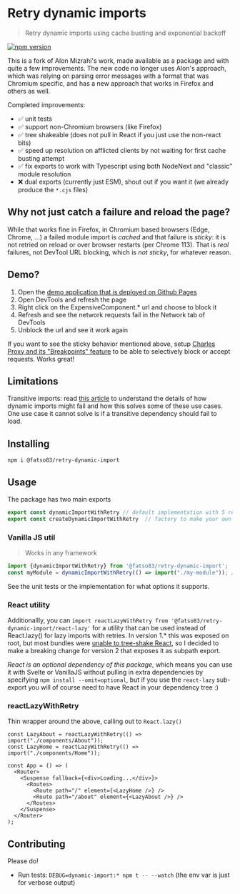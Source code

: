 # Retry dynamic imports

> Retry dynamic imports using cache busting and exponential backoff
 
<a href="https://www.npmjs.com/package/@fatso83/retry-dynamic-import/"><img src="https://img.shields.io/npm/v/@fatso83/retry-dynamic-import.svg?style=flat" alt="npm version"></a>

This is a fork of Alon Mizrahi's work, made available as a package and with quite a few improvements. The new code no longer uses Alon's approach, which was relying on parsing
error messages with a format that was Chromium specific, and has a new approach that works in Firefox and others as well.

Completed improvements:

- ✅ unit tests
- ✅ support non-Chromium browsers (like Firefox)
- ✅ tree shakeable (does not pull in React if you just use the non-react bits)
- ✅ speed up resolution on afflicted clients by not waiting for first cache busting attempt
- ✅ fix exports to work with Typescript using both NodeNext and "classic" module resolution
- ❌ dual exports (currently just ESM), shout out if you want it (we already produce the `*.cjs` files)

## Why not just catch a failure and reload the page?

While that works fine in Firefox, in Chromium based browsers (Edge, Chrome, ...) a failed module import is _cached_ and that failure is _sticky_: it is not retried on reload or over browser restarts (per Chrome 113). That is _real_ failures, not DevTool URL blocking, which is _not sticky_, for whatever reason.

## Demo?

1. Open the [demo application that is deployed on Github Pages](https://fatso83.github.io/retry-dynamic-import/demo)
2. Open DevTools and refresh the page
3. Right click on the ExpensiveComponent.\* url and choose to block it
4. Refresh and see the network requests fail in the Network tab of DevTools
5. Unblock the url and see it work again

If you want to see the sticky behavior mentioned above, setup [Charles Proxy and its "Breakpoints" feature](https://www.charlesproxy.com/documentation/proxying/breakpoints/) to be able to selectively block or accept requests. Works great!

## Limitations

Transitive imports: read [this article](https://medium.com/@alonmiz1234/retry-dynamic-imports-with-react-lazy-c7755a7d557a) to understand the details
of how dynamic imports might fail and how this solves some of these use cases. One use case it cannot solve is if a transitive
dependency should fail to load.

## Installing

```
npm i @fatso83/retry-dynamic-import
```

## Usage

The package has two main exports

```javascript
export const dynamicImportWithRetry // default implementation with 5 retries
export const createDynamicImportWithRetry  // factory to make your own version of dynamicImportWithRetry
```

### Vanilla JS util

> Works in any framework

```typescript
import {dynamicImportWithRetry} from '@fatso83/retry-dynamic-import';
const myModule = dynamicImportWithRetry(() => import("./my-module")); // this works regardless of framework, lib, etc
```

See the unit tests or the implementation for what options it supports.

### React utility

Additionallly, you can `import reactLazyWithRetry from '@fatso83/retry-dynamic-import/react-lazy'` for a utility that can be used instead of React.lazy() for lazy imports with retries. In version 1.* this was exposed on root, but most bundles were [unable to tree-shake React][issue-1], so I decided to make a breaking change for version 2 that exposes it as subpath export.

_React is an _optional_ dependency of this package_, which means you can use it with Svelte or VanillaJS without pulling in extra dependencies by specifying `npm install --omit=optional`, but if you use the `react-lazy` sub-export you will of course need to have React in your dependency tree :)


### reactLazyWithRetry

Thin wrapper around the above, calling out to `React.lazy()`

```tsx
const LazyAbout = reactLazyWithRetry(() => import("./components/About"));
const LazyHome = reactLazyWithRetry(() => import("./components/Home"));

const App = () => (
  <Router>
    <Suspense fallback={<div>Loading...</div>}>
      <Routes>
        <Route path="/" element={<LazyHome />} />
        <Route path="/about" element={<LazyAbout />} />
      </Routes>
    </Suspense>
  </Router>
);
```

## Contributing

Please do!

- Run tests: `DEBUG=dynamic-import:* npm t -- --watch` (the env var is just for verbose output)

[issue-1]: https://github.com/fatso83/retry-dynamic-import/issues/1

